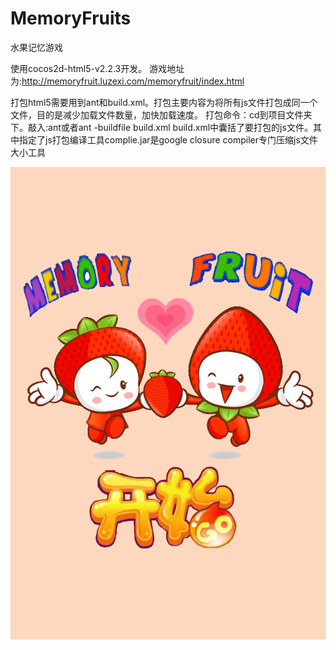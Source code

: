 MemoryFruits
============

水果记忆游戏

使用cocos2d-html5-v2.2.3开发。
游戏地址为:http://memoryfruit.luzexi.com/memoryfruit/index.html

打包html5需要用到ant和build.xml。打包主要内容为将所有js文件打包成同一个文件，目的是减少加载文件数量，加快加载速度。
打包命令：cd到项目文件夹下。敲入:ant或者ant -buildfile build.xml
build.xml中囊括了要打包的js文件。其中指定了js打包编译工具complie.jar是google closure compiler专门压缩js文件大小工具

![github](https://github.com/hangzhou-JIMI/MemoryFruits/blob/master/ui/%E4%B8%BB%E7%95%8C%E9%9D%A2/%E4%B8%BB%E7%95%8C%E9%9D%A2.png "记忆水果")
